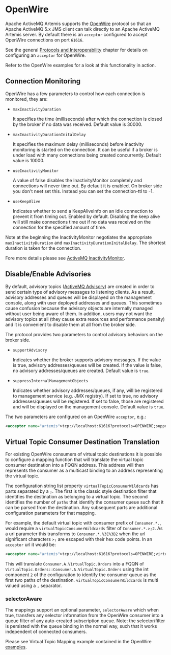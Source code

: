 # OpenWire

Apache ActiveMQ Artemis supports the
[OpenWire](http://activemq.apache.org/openwire.html) protocol so that an Apache
ActiveMQ 5.x JMS client can talk directly to an Apache ActiveMQ Artemis server.
By default there is an `acceptor` configured to accept OpenWire connections on
port `61616`.

See the general [Protocols and Interoperability](protocols-interoperability.md)
chapter for details on configuring an `acceptor` for OpenWire.

Refer to the OpenWire examples for a look at this functionality in action.

## Connection Monitoring

OpenWire has a few parameters to control how each connection is monitored, they
are:

- `maxInactivityDuration`

  It specifies the time (milliseconds) after which the connection is closed by
  the broker if no data was received.  Default value is 30000.

- `maxInactivityDurationInitalDelay`

  It specifies the maximum delay (milliseconds) before inactivity monitoring is
  started on the connection. It can be useful if a broker is under load with many
  connections being created concurrently. Default value is 10000.

- `useInactivityMonitor`

  A value of false disables the InactivityMonitor completely and connections
  will never time out. By default it is enabled. On broker side you don't neet
  set this. Instead you can set the connection-ttl to -1.

- `useKeepAlive`

  Indicates whether to send a KeepAliveInfo on an idle connection to prevent it
  from timing out. Enabled by default.  Disabling the keep alive will still make
  connections time out if no data was received on the connection for the
  specified amount of time.

Note at the beginning the InactivityMonitor negotiates the appropriate
`maxInactivityDuration` and `maxInactivityDurationInitalDelay`. The shortest
duration is taken for the connection.

Fore more details please see [ActiveMQ
InactivityMonitor](http://activemq.apache.org/activemq-inactivitymonitor.html).

## Disable/Enable Advisories

By default, advisory topics ([ActiveMQ
Advisory](http://activemq.apache.org/advisory-message.html)) are created in
order to send certain type of advisory messages to listening clients. As a
result, advisory addresses and queues will be displayed on the management
console, along with user deployed addresses and queues. This sometimes cause
confusion because the advisory objects are internally managed without user
being aware of them. In addition, users may not want the advisory topics at all
(they cause extra resources and performance penalty) and it is convenient to
disable them at all from the broker side.

The protocol provides two parameters to control advisory behaviors on the
broker side.

- `supportAdvisory`

  Indicates whether the broker supports advisory messages. If the value is true,
  advisory addresses/queues will be created.  If the value is false, no advisory
  addresses/queues are created. Default value is `true`. 

- `suppressInternalManagementObjects`

  Indicates whether advisory addresses/queues, if any, will be registered to
  management service (e.g. JMX registry). If set to true, no advisory
  addresses/queues will be registered. If set to false, those are registered and
  will be displayed on the management console. Default value is `true`.

The two parameters are configured on an OpenWire `acceptor`, e.g.:

```xml
<acceptor name="artemis">tcp://localhost:61616?protocols=OPENWIRE;supportAdvisory=true;suppressInternalManagementObjects=false</acceptor>
```

## Virtual Topic Consumer Destination Translation

For existing OpenWire consumers of virtual topic destinations it is possible to
configure a mapping function that will translate the virtual topic consumer
destination into a FQQN address. This address will then represents the consumer as a
multicast binding to an address representing the virtual topic. 

The configuration string list property `virtualTopicConsumerWildcards` has parts
separated by a `;`. The first is the classic style destination filter that
identifies the destination as belonging to a virtual topic. The second
identifies the number of `paths` that identify the consumer queue such that it
can be parsed from the destination. Any subsequent parts are additional configuration
parameters for that mapping.

For example, the default virtual topic with consumer prefix of `Consumer.*.`, would require a
`virtualTopicConsumerWildcards` filter of `Consumer.*.>;2`. As a url parameter
this transforms to `Consumer.*.%3E%3B2` when the url significant characters
`>;` are escaped with their hex code points. In an `acceptor` url it would be:

```xml
<acceptor name="artemis">tcp://localhost:61616?protocols=OPENWIRE;virtualTopicConsumerWildcards=Consumer.*.%3E%3B2</acceptor>
```

This will translate `Consumer.A.VirtualTopic.Orders` into a FQQN of
`VirtualTopic.Orders::Consumer.A.VirtualTopic.Orders` using the int component `2` of the
configuration to identify the consumer queue as the first two paths of the
destination. `virtualTopicConsumerWildcards` is multi valued using a `,`
separator.

### selectorAware
The mappings support an optional parameter, `selectorAware` which when true, transfers any selector information from the
OpenWire consumer into a queue filter of any auto-created subscription queue. Note: the selector/filter is persisted with
the queue binding in the normal way, such that it works independent of connected consumers.

Please see Virtual Topic Mapping example contained in the OpenWire
[examples](examples.md).